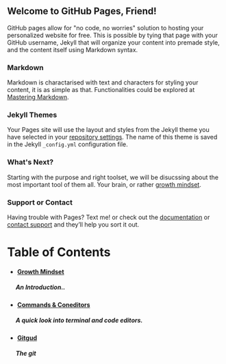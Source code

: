 ## Welcome to GitHub Pages, Friend!

GitHub pages allow for "no code, no worries" solution to hosting your personalized website for free. This is possible by tying that page with your GitHub username, Jekyll that will organize your content into premade style, and the content itself using Markdown syntax.

### Markdown

Markdown is charactarised with text and characters for styling your content, it is as simple as that. Functionalities
could be explored at [Mastering Markdown](https://guides.github.com/features/mastering-markdown/).

### Jekyll Themes

Your Pages site will use the layout and styles from the Jekyll theme you have selected in your [repository settings](https://github.com/AbuKhalil95/learning-journal/settings). The name of this theme is saved in the Jekyll `_config.yml` configuration file.

### What's Next?

Starting with the purpose and right toolset, we will be disucssing about the most important tool of them all. Your brain, or rather [growth mindset](https://abukhalil95.github.io/learning-journal/main).

### Support or Contact

Having trouble with Pages? Text me! or check out the [documentation](https://help.github.com/categories/github-pages-basics/) or [contact support](https://github.com/contact) and they’ll help you sort it out.

# **Table of Contents**
* #### [Growth Mindset](https://abukhalil95.github.io/learning-journal/main)
##### &nbsp;&nbsp;&nbsp;&nbsp;&nbsp;&nbsp;An Introduction..

* #### [Commands & Coneditors](https://abukhalil95.github.io/learning-journal/commands&coneditors)
##### &nbsp;&nbsp;&nbsp;&nbsp;&nbsp;&nbsp;A quick look into terminal and code editors.

* #### [Gitgud](https://abukhalil95.github.io/learning-journal/git-gud)
##### &nbsp;&nbsp;&nbsp;&nbsp;&nbsp;&nbsp;The git

